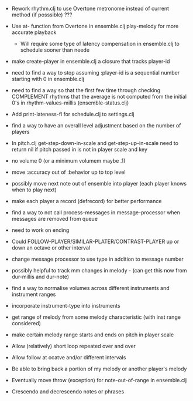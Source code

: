 * Rework rhythm.clj to use Overtone metronome instead of current method (if posssible) ???

* Use at- function from Overtone in ensemble.clj play-melody for more accurate playback
  - Will require some type of latency compensation in ensemble.clj to schedule sooner than neede

* make create-player in ensemble.clj a closure that tracks player-id

* need to find a way to stop assuming :player-id is a sequential number starting with 0 in ensemble.clj

* need to find a way so that the first few time through checking COMPLEMENT rhythms that the average is not computed from the initial 0's in rhythm-values-millis (ensemble-status.clj)

* Add print-lateness-fl for schedule.clj to settings.clj

* find a way to have an overall level adjustment based on the number of players

* In pitch.clj get-step-down-in-scale and get-step-up-in-scale need to return nil if pitch passed in is not in player scale and key

* no volume 0 (or a minimum volumem maybe .1)

* move :accuracy out of :behavior up to top level

* possibly move next note out of ensemble into player (each player knows when to play next)

* make each player a record (defrecord) for better performance

* find a way to not call process-messages in message-processor when messages are removed from queue

* need to work on ending

* Could FOLLOW-PLAYER/SIMILAR-PLATER/CONTRAST-PLAYER up or down an octave or other interval

* change message processor to use type in addition to message number

* possibly helpful to track mm changes in melody - (can get this now from dur-millis and dur-note)

* find a way to normalise volumes across different instruments and instrument ranges

* incorporate instrument-type into instruments

* get range of melody from some melody characteristic (with inst range considered)

* make certain melody range starts and ends on pitch in player scale

* Allow (relatively) short loop repeated over and over

* Allow follow at ocatve and/or different intervals

* Be able to bring back a portion of my melody or another player's melody

* Eventually move throw (exception) for note-out-of-range in ensemble.clj

* Crescendo and decrescendo notes or phrases
